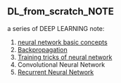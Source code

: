 ## DL_from_scratch_NOTE

a series of DEEP LEARNING note:

1. [neural network basic concepts](https://nbviewer.jupyter.org/github/massquantity/DL_from_scratch_NOTE/blob/master/Note_1%20basics.ipynb)
2. [Backpropagation](https://www.cnblogs.com/massquantity/p/10138489.html)
3. [Training tricks of neural network](https://nbviewer.jupyter.org/github/massquantity/DL_from_scratch_NOTE/blob/master/Note_2%20training%20of%20NN.ipynb)
4. Convolutional Neural Network
5. [Recurrent Neural Network](https://www.cnblogs.com/massquantity/p/10352328.html)
